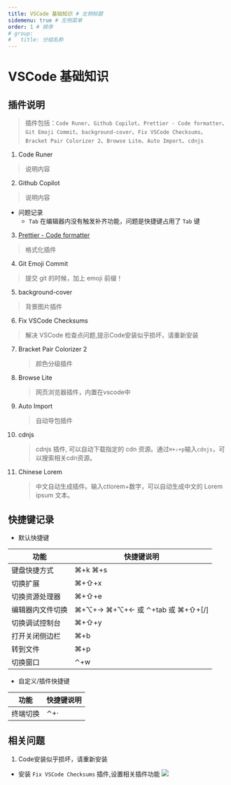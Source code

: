 ```yaml
---
title: VSCode 基础知识 # 左侧标题
sidemenu: true # 左侧菜单
order: 1 # 排序
# group:
#   title: 分组名称
---
```


# VSCode 基础知识

## 插件说明

> 插件包括：`Code Runer`、`Github Copilot`、`Prettier - Code formatter`、`Git Emoji Commit`、`background-cover`、`Fix VSCode Checksums`、`Bracket Pair Colorizer 2`、`Browse Lite`、`Auto Import`、`cdnjs`

1. Code Runer

> 说明内容

2. Github Copilot

> 说明内容

- 问题记录
  - `Tab` 在编辑器内没有触发补齐功能，问题是快捷键占用了 `Tab` 键

3. [Prettier - Code formatter](https://prettier.io/docs/en/options.html)

> 格式化插件


4. Git Emoji Commit

> 提交 git 的时候，加上 emoji 前缀！

5. background-cover

> 背景图片插件 

6. Fix VSCode Checksums

> 解决 VSCode 检查点问题,提示Code安装似乎损坏，请重新安装

7. Bracket Pair Colorizer 2
   > 颜色分级插件

8. Browse Lite
   > 网页浏览器插件，内置在vscode中

9. Auto Import
    > 自动导包插件
10. cdnjs
    > cdnjs 插件, 可以自动下载指定的 cdn 资源。通过`⌘+⇧+p`输入`cdnjs`，可以搜索相关cdn资源。
    
11. Chinese Lorem
    > 中文自动生成插件。输入ctlorem+数字，可以自动生成中文的 Lorem ipsum 文本。
## 快捷键记录

- 默认快捷键

|功能|快捷键说明|
|------|------------|
|键盘快捷方式| ⌘+k ⌘+s |
|切换扩展| ⌘+⇧+x |
|切换资源处理器| ⌘+⇧+e |
|编辑器内文件切换| ⌘+⌥+→  ⌘+⌥+← 或 ⌃+tab 或  ⌘+⇧+[/]|
|切换调试控制台| ⌘+⇧+y |
|打开关闭侧边栏| ⌘+b |
|转到文件 | ⌘+p |
|切换窗口 | ⌃+w |

- 自定义/插件快捷键

|功能|快捷键说明|
|------|------------|
|终端切换| ⌃+·|


## 相关问题

1. Code安装似乎损坏，请重新安装
  - 安装 `Fix VSCode Checksums` 插件,设置相关插件功能
  ![](https://cdn.jsdelivr.net/gh/StupidUr/images@main/notes/20220427102759.png)

